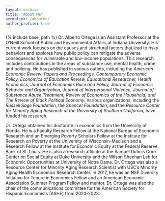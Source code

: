 ```yaml
---
layout: archive
title: "About Me"
permalink: /aboutme/
author_profile: true
---
```


{% include base_path %}
Dr. Alberto Ortega is an Assistant Professor at the O’Neill School of Public and Environmental Affairs at Indiana University. His current work focuses on the causes and structural factors that lead to risky behaviors and explores how public policy can mitigate the adverse consequences for vulnerable and low-income populations. This research includes contributions in the areas of substance use, mental health, crime, and policing. He has published in various outlets, including the *American Economic Review: Papers and Proceedings, Contemporary Economic Policy, Economics of Education Review, Educational Researcher, Health Economics, Journal of Economics Race and Policy, Journal of Economic Behavior and Organization, Journal of Interpersonal Violence, Journal of Substance Abuse Treatment, Review of Economics of the Household, and The Review of Black Political Economy.* Various organizations, including the *Russell Sage Foundation*, the *Spencer Foundation*, and the *Resource Center for Minority Aging Research at the University of Southern California*, have funded his research.

Dr. Ortega obtained his doctorate in economics from the University of Florida. He is a Faculty Research Fellow at the National Bureau of Economic Research and an Emerging Poverty Scholars Fellow at the Institute for Research on Poverty at the University of Wisconsin-Madison and a Research Fellow at the Institute for Economic Equity at the Federal Reserve Bank of St. Louis. He is also a research affiliate at the Samuel Dubois Cook Center on Social Equity at Duke University and the Wilson Sheehan Lab for Economic Opportunities at University of Notre Dame. Dr. Ortega was also a Resource Center for Minority Aging Research Scientist with USC’s Minority Aging Health Economics Research Center. In 2017, he was an NSF Diversity Initiative for Tenure in Economics Fellow and an American Economic Association Summer Program Fellow and mentor. Dr. Ortega was also the chair of the communications committee for the American Society for Hispanic Economists (ASHE) from 2020-2023.

